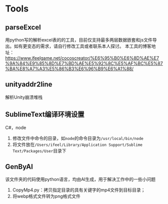 # Tools
## parseExcel
用python写的解析excel表的的工具，目前仅支持最多两层数据嵌套和js文件导出。如有更变态的需求，请自行修改工具或者联系本人探讨。
本工具的博客地址：https://www.ifeelgame.net/cocoscreator/%E6%95%B0%E6%8D%AE%E7%9A%84%E9%85%8D%E7%BD%AE%E5%92%8C%E5%AF%BC%E5%87%BA%E8%A7%A3%E5%86%B3%E6%96%B9%E6%A1%88/

## unityaddr2line
解析Unity崩溃堆栈

## SublimeText编译环境设置
C#，node

1. 修改文件中命令的目录，如`node`的命令目录为`/usr/local/bin/node`
2. 将文件放在`/Users/ifeel/Library/Application Support/Sublime Text/Packages/User`目录下

## GenByAI
该文件夹的代码使用python语言，均由AI生成，用于解决工作中的一些小问题

1. CopyMp4.py：拷贝指定目录的具有关键字的mp4文件到目标目录；
2. 将webp格式文件转为png格式文件
